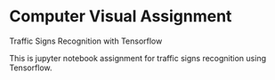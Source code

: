 # Computer Visual Assignment

Traffic Signs Recognition with Tensorflow

This is jupyter notebook assignment for traffic signs recognition using Tensorflow.
